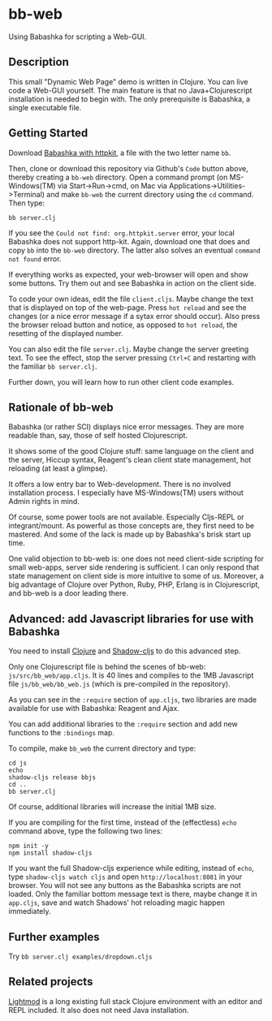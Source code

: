 # bb-web
Using Babashka for scripting a Web-GUI.

## Description

This small "Dynamic Web Page" demo is written in Clojure. You can live code a Web-GUI yourself. The main feature is that no Java+Clojurescript installation is needed to begin with. The only prerequisite is Babashka, a single executable file.


## Getting Started
Download [Babashka with httpkit](https://github.com/borkdude/babashka/issues/556), a file with the two letter name `bb`. 

Then, clone or download this repository via Github's `Code` button above, thereby creating a `bb-web` directory. Open a command prompt (on MS-Windows(TM) via Start->Run->cmd, on Mac via Applications->Utilities->Terminal) and make `bb-web` the current directory using the `cd` command. Then type: 

    bb server.clj

 If you see the `Could not find: org.httpkit.server` error, your local Babashka does not support http-kit. Again, download one that does and copy `bb` into the `bb-web` directory. The latter also solves an eventual `command not found` error.

If everything works as expected, your web-browser will open and show some buttons. Try them out and see Babashka in action on the client side.

To code your own ideas, edit the file `client.cljs`. Maybe change the text that is displayed on top of the web-page. Press `hot reload` and see the changes (or a nice error message if a sytax error should occur). Also press the browser reload button and notice, as opposed to `hot reload`, the resetting of the displayed number.

You can also edit the file `server.clj`. Maybe change the server greeting text. To see the effect, stop the server pressing `Ctrl+C` and restarting with the familiar `bb server.clj`.

Further down, you will learn how to run other client code examples.

## Rationale of bb-web
Babashka (or rather SCI) displays nice error messages. They are more readable than, say, those of self hosted Clojurescript.

It shows some of the good Clojure stuff: same language on the client and the server, Hiccup syntax, Reagent's clean client state management, hot reloading (at least a glimpse).

It offers a low entry bar to Web-development. There is no involved installation process. I especially have MS-Windows(TM) users without Admin rights in mind.

Of course, some power tools are not available. Especially Cljs-REPL or integrant/mount. As powerful as those concepts are, they first need to be mastered. And some of the lack is made up by Babashka's brisk start up time.

One valid objection to bb-web is: one does not need client-side scripting for small web-apps, server side rendering is sufficient. I can only respond that state management on client side is more intuitive to some of us. Moreover, a big advantage of Clojure over Python, Ruby, PHP, Erlang is in Clojurescript, and bb-web is a door leading there.


## Advanced: add Javascript libraries for use with Babashka

You need to install [Clojure](https://www.clojure.org) and [Shadow-cljs](http://shadow-cljs.org) to do this advanced step.

Only one Clojurescript file is behind the scenes of bb-web: ``js/src/bb_web/app.cljs``. It is 40 lines and compiles to the 1MB Javascript file `js/bb_web/bb_web.js` (which is pre-compiled in the repository). 

As you can see in the ``:require`` section of `app.cljs`, two libraries are made available for use with Babashka: Reagent and Ajax.

You can add additional libraries  to the `:require` section and add new functions to the ``:bindings`` map.

To compile, make `bb_web` the current directory and type:
    
    cd js
    echo
    shadow-cljs release bbjs
    cd ..
    bb server.clj

Of course, additional libraries will increase the initial 1MB size. 

If you are compiling for the first time, instead of the (effectless) `echo` command above, type the following two lines:

    npm init -y
    npm install shadow-cljs

If you want the full Shadow-cljs experience while editing, instead of `echo`, type `shadow-cljs watch cljs` and open `http://localhost:8081` in your browser. You will not see any buttons as the Babashka scripts are not loaded. Only the familiar bottom message text is there, maybe change it in `app.cljs`, save and watch Shadows' hot reloading magic happen immediately.

## Further examples

Try `bb server.clj examples/dropdown.cljs`

## Related projects

[Lightmod](https://sekao.net/lightmod/) is a long existing full stack Clojure environment with an editor and REPL included. It also does not need Java installation.
